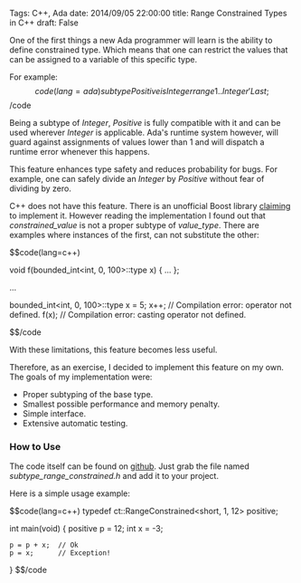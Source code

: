 Tags: C++, Ada
date: 2014/09/05 22:00:00
title: Range Constrained Types in C++
draft: False

One of the first things a new Ada programmer will learn is the ability to define constrained type. Which means that one can restrict the values that can be assigned to a variable of this specific type.

For example:
$$code(lang=ada)
subtype Positive is Integer range 1 .. Integer'Last;
$$/code

Being a subtype of _Integer_, _Positive_ is fully compatible with it and can be used wherever _Integer_ is applicable. Ada's runtime system however, will guard against assignments of values lower than 1 and will dispatch a runtime error whenever this happens.

This feature enhances type safety and reduces probability for bugs. For example, one can safely divide an _Integer_ by _Positive_ without fear of dividing by zero. 

C++ does not have this feature. There is an unofficial Boost library [claiming](http://www.boost.org/doc/libs/1_48_0/boost/date_time/constrained_value.hpp) to implement it. However reading the implementation I found out that _constrained_value_ is not a proper subtype of _value_type_. There are examples where instances of the first, can not substitute the other:

$$code(lang=c++)

void f(bounded_int<int, 0, 100>::type x) { ... };

...

bounded_int<int, 0, 100>::type x = 5;
x++; // Compilation error: operator not defined.
f(x); // Compilation error: casting operator not defined.

$$/code

With these limitations, this feature becomes less useful.

Therefore, as an exercise, I decided to implement this feature on my own. The goals of my implementation were:

* Proper subtyping of the base type. 
* Smallest possible performance and memory penalty.
* Simple interface.
* Extensive automatic testing.

### How to Use ###

The code itself can be found on [github](https://github.com/alkhimey/ConstrainedTypes). Just grab the file named _subtype_range_constrained.h_ and add it to your project.

Here is a simple usage example:

$$code(lang=c++)
typedef ct::RangeConstrained<short, 1, 12> positive;

int main(void) {
    positive p = 12;
    int x = -3;

    p = p + x;  // Ok
    p = x;      // Exception!
}
$$/code
